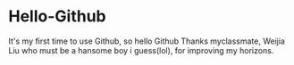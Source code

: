 # Hello-Github
It's my first time to  use Github, so  hello Github
Thanks myclassmate, Weijia Liu who must be a hansome boy i guess(lol), for improving my horizons.
